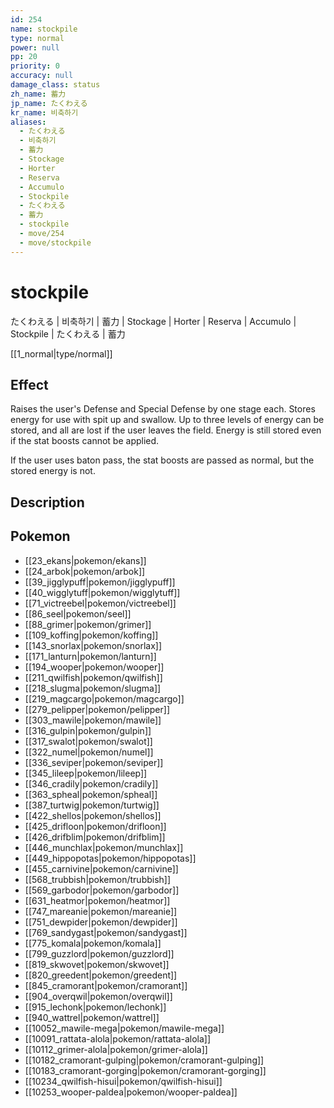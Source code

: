 ```yaml
---
id: 254
name: stockpile
type: normal
power: null
pp: 20
priority: 0
accuracy: null
damage_class: status
zh_name: 蓄力
jp_name: たくわえる
kr_name: 비축하기
aliases:
  - たくわえる
  - 비축하기
  - 蓄力
  - Stockage
  - Horter
  - Reserva
  - Accumulo
  - Stockpile
  - たくわえる
  - 蓄力
  - stockpile
  - move/254
  - move/stockpile
---
```

# stockpile
    
たくわえる | 비축하기 | 蓄力 | Stockage | Horter | Reserva | Accumulo | Stockpile | たくわえる | 蓄力

[[1_normal|type/normal]]

## Effect

Raises the user's Defense and Special Defense by one stage each.  Stores energy for use with spit up and swallow.  Up to three levels of energy can be stored, and all are lost if the user leaves the field.  Energy is still stored even if the stat boosts cannot be applied.

If the user uses baton pass, the stat boosts are passed as normal, but the stored energy is not.

## Description



## Pokemon

- [[23_ekans|pokemon/ekans]]
- [[24_arbok|pokemon/arbok]]
- [[39_jigglypuff|pokemon/jigglypuff]]
- [[40_wigglytuff|pokemon/wigglytuff]]
- [[71_victreebel|pokemon/victreebel]]
- [[86_seel|pokemon/seel]]
- [[88_grimer|pokemon/grimer]]
- [[109_koffing|pokemon/koffing]]
- [[143_snorlax|pokemon/snorlax]]
- [[171_lanturn|pokemon/lanturn]]
- [[194_wooper|pokemon/wooper]]
- [[211_qwilfish|pokemon/qwilfish]]
- [[218_slugma|pokemon/slugma]]
- [[219_magcargo|pokemon/magcargo]]
- [[279_pelipper|pokemon/pelipper]]
- [[303_mawile|pokemon/mawile]]
- [[316_gulpin|pokemon/gulpin]]
- [[317_swalot|pokemon/swalot]]
- [[322_numel|pokemon/numel]]
- [[336_seviper|pokemon/seviper]]
- [[345_lileep|pokemon/lileep]]
- [[346_cradily|pokemon/cradily]]
- [[363_spheal|pokemon/spheal]]
- [[387_turtwig|pokemon/turtwig]]
- [[422_shellos|pokemon/shellos]]
- [[425_drifloon|pokemon/drifloon]]
- [[426_drifblim|pokemon/drifblim]]
- [[446_munchlax|pokemon/munchlax]]
- [[449_hippopotas|pokemon/hippopotas]]
- [[455_carnivine|pokemon/carnivine]]
- [[568_trubbish|pokemon/trubbish]]
- [[569_garbodor|pokemon/garbodor]]
- [[631_heatmor|pokemon/heatmor]]
- [[747_mareanie|pokemon/mareanie]]
- [[751_dewpider|pokemon/dewpider]]
- [[769_sandygast|pokemon/sandygast]]
- [[775_komala|pokemon/komala]]
- [[799_guzzlord|pokemon/guzzlord]]
- [[819_skwovet|pokemon/skwovet]]
- [[820_greedent|pokemon/greedent]]
- [[845_cramorant|pokemon/cramorant]]
- [[904_overqwil|pokemon/overqwil]]
- [[915_lechonk|pokemon/lechonk]]
- [[940_wattrel|pokemon/wattrel]]
- [[10052_mawile-mega|pokemon/mawile-mega]]
- [[10091_rattata-alola|pokemon/rattata-alola]]
- [[10112_grimer-alola|pokemon/grimer-alola]]
- [[10182_cramorant-gulping|pokemon/cramorant-gulping]]
- [[10183_cramorant-gorging|pokemon/cramorant-gorging]]
- [[10234_qwilfish-hisui|pokemon/qwilfish-hisui]]
- [[10253_wooper-paldea|pokemon/wooper-paldea]]

